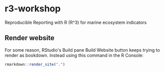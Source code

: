 # r3-workshop
Reproducible Reporting with R (R^3) for marine ecosystem indicators

## Render website

For some reason, RStudio's Build pane Build Website button keeps trying to render as bookdown. Instead using this command in the R Console:

```r
rmarkdown::render_site(".")
```

